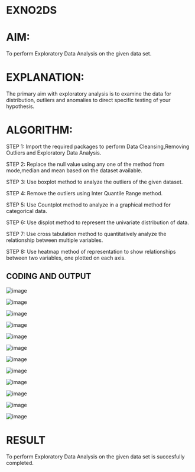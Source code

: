 # EXNO2DS
# AIM:
To perform Exploratory Data Analysis on the given data set.
      
# EXPLANATION:
The primary aim with exploratory analysis is to examine the data for distribution, outliers and anomalies to direct specific testing of your hypothesis.
  
# ALGORITHM:
STEP 1: Import the required packages to perform Data Cleansing,Removing Outliers and Exploratory Data Analysis.

STEP 2: Replace the null value using any one of the method from mode,median and mean based on the dataset available.

STEP 3: Use boxplot method to analyze the outliers of the given dataset.

STEP 4: Remove the outliers using Inter Quantile Range method.

STEP 5: Use Countplot method to analyze in a graphical method for categorical data.

STEP 6: Use displot method to represent the univariate distribution of data.

STEP 7: Use cross tabulation method to quantitatively analyze the relationship between multiple variables.

STEP 8: Use heatmap method of representation to show relationships between two variables, one plotted on each axis.

## CODING AND OUTPUT

![image](https://github.com/keerthanapillaram/EXNO2DS/assets/145743072/02d1ae24-88d7-47b6-ba98-48a73293739a)

![image](https://github.com/keerthanapillaram/EXNO2DS/assets/145743072/c31e5906-b127-4a95-ac40-64b04ddfc16d)

![image](https://github.com/keerthanapillaram/EXNO2DS/assets/145743072/ee943798-67f7-493a-968a-827a88260db2)

![image](https://github.com/keerthanapillaram/EXNO2DS/assets/145743072/13c39119-bb7e-4fa0-8174-5297eaae43d7)

![image](https://github.com/keerthanapillaram/EXNO2DS/assets/145743072/2a657b7f-99e6-4a53-bfaf-993094804397)

![image](https://github.com/keerthanapillaram/EXNO2DS/assets/145743072/a570cad6-3198-45cd-928f-1f17231deec7)

![image](https://github.com/keerthanapillaram/EXNO2DS/assets/145743072/ecba412e-e77b-48d7-9d2f-4a44b8e1e03d)

![image](https://github.com/keerthanapillaram/EXNO2DS/assets/145743072/03c4b8d0-dc0a-47b3-9ba4-99d1a6f50fc2)

![image](https://github.com/keerthanapillaram/EXNO2DS/assets/145743072/c9c30f81-7249-4606-8e37-6ce0c201b090)

![image](https://github.com/keerthanapillaram/EXNO2DS/assets/145743072/4fe29498-23bc-4eb1-a9fd-e732b690b940)

![image](https://github.com/keerthanapillaram/EXNO2DS/assets/145743072/9cb97b3d-e700-4687-8647-ee8d53f98e08)

![image](https://github.com/keerthanapillaram/EXNO2DS/assets/145743072/03d9bda3-e8a6-477f-b6ba-27d1bb51fb56)

# RESULT

To perform Exploratory Data Analysis on the given data set is succesfully completed.
